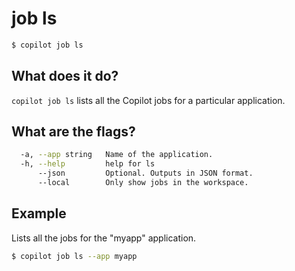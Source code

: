 # job ls
```bash
$ copilot job ls
```

## What does it do?

`copilot job ls` lists all the Copilot jobs for a particular application.

## What are the flags?

```bash
  -a, --app string   Name of the application.
  -h, --help         help for ls
      --json         Optional. Outputs in JSON format.
      --local        Only show jobs in the workspace.
```

## Example

Lists all the jobs for the "myapp" application.
```bash
$ copilot job ls --app myapp
```